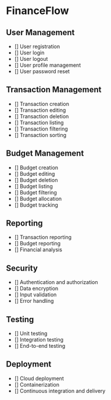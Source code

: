 # FinanceFlow

## User Management

- [] User registration
- [] User login
- [] User logout
- [] User profile management
- [] User password reset

## Transaction Management

- [] Transaction creation
- [] Transaction editing
- [] Transaction deletion
- [] Transaction listing
- [] Transaction filtering
- [] Transaction sorting

## Budget Management

- [] Budget creation
- [] Budget editing
- [] Budget deletion
- [] Budget listing
- [] Budget filtering
- [] Budget allocation
- [] Budget tracking

## Reporting

- [] Transaction reporting
- [] Budget reporting
- [] Financial analysis

## Security

- [] Authentication and authorization
- [] Data encryption
- [] Input validation
- [] Error handling

## Testing

- [] Unit testing
- [] Integration testing
- [] End-to-end testing

## Deployment

- [] Cloud deployment
- [] Containerization
- [] Continuous integration and delivery
